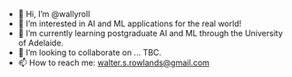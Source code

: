 - 👋 Hi, I’m @wallyroll
- 👀 I’m interested in AI and ML applications for the real world!
- 🌱 I’m currently learning postgraduate AI and ML through the University of Adelaide.
- 💞️ I’m looking to collaborate on ... TBC.
- 📫 How to reach me: walter.s.rowlands@gmail.com

<!---
wallyroll/wallyroll is a ✨ special ✨ repository because its `README.md` (this file) appears on your GitHub profile.
You can click the Preview link to take a look at your changes.
--->
